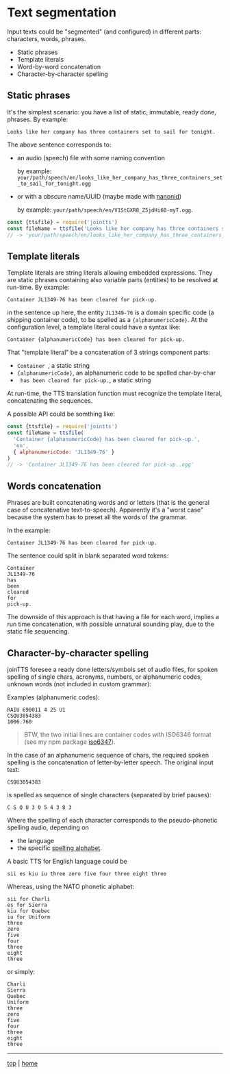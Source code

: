 # Text segmentation

Input texts could be "segmented" (and configured) in different parts: characters, words, phrases.

- Static phrases
- Template literals
- Word-by-word concatenation 
- Character-by-character spelling

## Static phrases
 
It's the simplest scenario: you have a list of static, immutable, ready done, phrases. By example:
```
Looks like her company has three containers set to sail for tonight.
```
The above sentence corresponds to:

- an audio (speech) file with some naming convention 

  by example: `your/path/speech/en/looks_like_her_company_has_three_containers_set_to_sail_for_tonight.ogg` 

- or with a obscure name/UUID (maybe made with [nanonid](https://github.com/ai/nanoidu))
 
  by example: `your/path/speech/en/V1StGXR8_Z5jdHi6B-myT.ogg`.

```javascript
const {ttsfile} = require('jointts')
const fileName = ttsfile('Looks like her company has three containers set to sail for tonight', 'en')
// -> 'your/path/speech/en/looks_like_her_company_has_three_containers_set_to_sail_for_tonight.ogg'
```

## Template literals

Template literals are string literals allowing embedded expressions. 
They are static phrases containing also variable parts (entities) to be resolved at run-time. 
By example:
```
Container JL1349-76 has been cleared for pick-up.
```

in the sentence up here, the entity `JL1349-76` is a domain specific code 
(a shipping container code), to be spelled as a `{alphanumericCode}`. 
At the configuration level, a template literal could have a syntax like: 
```
Container {alphanumericCode} has been cleared for pick-up.
```

That "template literal" be a concatenation of 3 strings component parts:
- `Container `, a static string
- `{alphanumericCode}`, an alphanumeric code to be spelled char-by-char
- ` has been cleared for pick-up.`, a static string

At run-time, the TTS translation function must recognize the template literal,
concatenating the sequences.

A possible API could be somthing like:

```javascript
const {ttsfile} = require('jointts')
const fileName = ttsfile(
  'Container {alphanumericCode} has been cleared for pick-up.', 
  'en', 
  { alphanumericCode: 'JL1349-76' } 
)
// -> 'Container JL1349-76 has been cleared for pick-up..ogg'
```

## Words concatenation 

Phrases are built concatenating words and or letters
(that is the general case of concatenative text-to-speech).
Apparently it's a "worst case" because 
the system has to preset all the words of the grammar.

In the example: 
```
Container JL1349-76 has been cleared for pick-up.
```

The sentence could split in blank separated word tokens:
```
Container
JL1349-76
has
been
cleared
for
pick-up.
```

The downside of this approach is that having a file for each word, 
implies a run time concatenation, with possible unnatural sounding play,
due to the static file sequencing.


## Character-by-character spelling

joinTTS foresee a ready done letters/symbols set of audio files, 
for spoken spelling of single chars, acronyms, numbers, or alphanumeric codes, 
unknown words (not included in custom grammar):

Examples (alphanumeric codes):
```
RAIU 690011 4 25 U1
CSQU3054383
1006.760
```

> BTW, the two initial lines are container codes with ISO6346 format 
> (see my npm package [iso6347](https://github.com/solyarisoftware/iso6346)).

In the case of an alphanumeric sequence of chars, 
the required spoken spelling is the concatenation of letter-by-letter speech.
The original input text:
```
CSQU3054383
```

is spelled as sequence of single characters (separated by brief pauses): 
```
C S Q U 3 0 5 4 3 8 3
```

Where the spelling of each character corresponds to the pseudo-phonetic spelling audio, depending on 

- the language 
- the specific [spelling alphabet](https://en.wikipedia.org/wiki/Spelling_alphabet).

A basic TTS for English language could be
```
sii es kiu iu three zero five four three eight three
```

Whereas, using the NATO phonetic alphabet:
```
sii for Charli
es for Sierra
kiu for Quebec
iu for Uniform
three
zero
five
four
three
eight
three
```

or simply:
```
Charli
Sierra
Quebec
Uniform
three
zero
five
four
three
eight
three
```



---

[top](#) | [home](../README.md)
